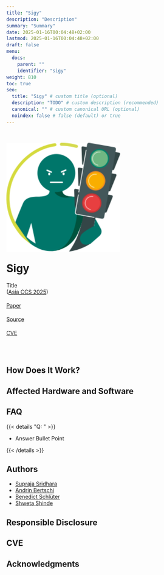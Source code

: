 ```yaml
---
title: "Sigy"
description: "Description"
summary: "Summary"
date: 2025-01-16T00:04:48+02:00
lastmod: 2025-01-16T00:04:48+02:00
draft: false
menu:
  docs:
    parent: ""
    identifier: "sigy"
weight: 810
toc: true
seo:
  title: "Sigy" # custom title (optional)
  description: "TODO" # custom description (recommended)
  canonical: "" # custom canonical URL (optional)
  noindex: false # false (default) or true
---
```


<div class='text-center' style='padding-bottom: 3rem;'>
<div>
   <img src="/Sigy-symbol.svg" class='' style='margin-top: 2rem; margin-bottom: -1rem; width: 300px;'>
</div>
<h1 class='h1'>Sigy</h1>
<p class="lead">Title </br> (<a href=''>Asia CCS 2025</a>)</p>
<div class="row justify-content-center">
  <div class="col-lg-5 col-sm-6  text-center" style="margin-top: 1.2rem">
    <div class="d-flex flex-column flex-sm-row w-100 text-center">
      <a class="btn btn-primary btn-cta rounded-pill btn-lg head-button" href="/sigy/sigy_asiaccs25.pdf" role="button">Paper</a>
    </div>
  </div>
<div class="col-lg-5 col-sm-6  " style="margin-top: 1.2rem">
    <div class="d-flex flex-column flex-sm-row" >
      <a class="btn btn-primary btn-cta rounded-pill btn-lg head-button" href="https://github.com/ahoi-attacks/sigy" role="button">Source</a>
    </div>
  </div>
<div class="col-lg-5 col-sm-6  " style="margin-top: 1.2rem">
    <div class="d-flex flex-column flex-sm-row" >
      <a class="btn btn-primary btn-cta rounded-pill btn-lg head-button" href="#cve" role="button">CVE</a>
    </div>
 </div>
</div>
</div>



## How Does It Work?

## Affected Hardware and Software

## FAQ
{{< details "Q: " >}}

- Answer Bullet Point

{{< /details >}}



## Authors
- [Supraja Sridhara](https://suprajas.com/)
- [Andrin Bertschi](https://abertschi.ch/)
- [Benedict Schlüter](https://benschlueter.com/)
- [Shweta Shinde](https://shwetashinde.com)

## Responsible Disclosure

## CVE

## Acknowledgments
